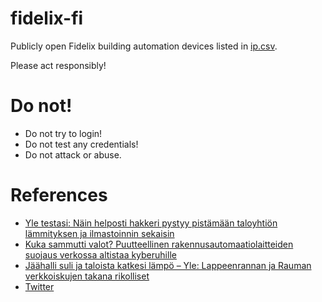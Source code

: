 # fidelix-fi

Publicly open Fidelix building automation devices listed in [ip.csv](./ip.csv).

Please act responsibly!

Do not!
====

* Do not try to login!
* Do not test any credentials!
* Do not attack or abuse.

References
=====

* [Yle testasi: Näin helposti hakkeri pystyy pistämään taloyhtiön lämmityksen ja ilmastoinnin sekaisin](https://yle.fi/uutiset/3-10669307)
* [Kuka sammutti valot? Puutteellinen rakennusautomaatiolaitteiden suojaus verkossa altistaa kyberuhille](https://www.kyberturvallisuuskeskus.fi/fi/ajankohtaista/kuka-sammutti-valot-puutteellinen-rakennusautomaatiolaitteiden-suojaus-verkossa)
* [Jäähalli suli ja taloista katkesi lämpö – Yle: Lappeenrannan ja Rauman verkkoiskujen takana rikolliset](https://www.is.fi/digitoday/tietoturva/art-2000001948479.html)
* [Twitter](https://twitter.com/Turmio_/status/1102523254726635521)
